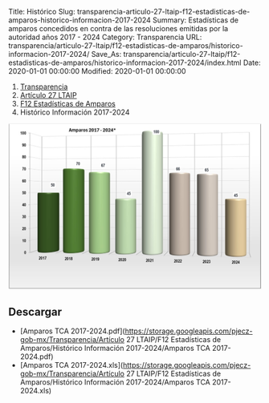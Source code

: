 Title: Histórico
Slug: transparencia-articulo-27-ltaip-f12-estadisticas-de-amparos-historico-informacion-2017-2024
Summary: Estadísticas de amparos concedidos en contra de las resoluciones emitidas por la autoridad años 2017 - 2024
Category: Transparencia
URL: transparencia/articulo-27-ltaip/f12-estadisticas-de-amparos/historico-informacion-2017-2024/
Save_As: transparencia/articulo-27-ltaip/f12-estadisticas-de-amparos/historico-informacion-2017-2024/index.html
Date: 2020-01-01 00:00:00
Modified: 2020-01-01 00:00:00


<nav aria-label="breadcrumb">
<ol class="breadcrumb">
<li class="breadcrumb-item"><a href="../../../">Transparencia</a></li>
<li class="breadcrumb-item"><a href="../../">Artículo 27 LTAIP</a></li>
<li class="breadcrumb-item"><a href="../">F12 Estadísticas de Amparos</a></li>
<li class="breadcrumb-item active" aria-current="page">Histórico Información 2017-2024</li>
</ol>
</nav>




<img class="img-fluid" src="Amparos-TAC-2017-2024.jpg" alt="Histórico">





 






 

<!--stackedit_data:
eyJoaXN0b3J5IjpbMjg0OTQ4MjcwLC0xNDI0NDM2ODc1LDUxNj
QwOTcyOSwtMjA2MDcyNTE0OCwzNzIxMzM3ODQsMTM2NzE4OTky
M119
-->
## Descargar

- [Amparos TCA  2017-2024.pdf](https://storage.googleapis.com/pjecz-gob-mx/Transparencia/Artículo 27 LTAIP/F12 Estadísticas de Amparos/Histórico Información 2017-2024/Amparos TCA  2017-2024.pdf)
- [Amparos TCA  2017-2024.xls](https://storage.googleapis.com/pjecz-gob-mx/Transparencia/Artículo 27 LTAIP/F12 Estadísticas de Amparos/Histórico Información 2017-2024/Amparos TCA  2017-2024.xls)
